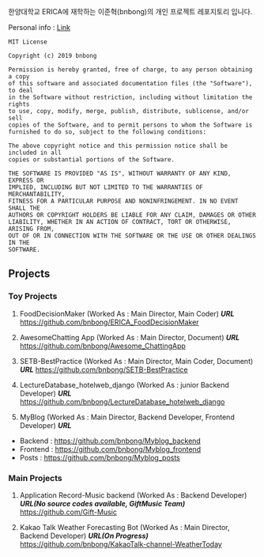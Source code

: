 한양대학교 ERICA에 재학하는 이준혁(bnbong)의 개인 프로젝트 레포지토리 입니다.

Personal info : [Link](https://github.com/bnbong/bnbong)

```
MIT License

Copyright (c) 2019 bnbong

Permission is hereby granted, free of charge, to any person obtaining a copy
of this software and associated documentation files (the "Software"), to deal
in the Software without restriction, including without limitation the rights
to use, copy, modify, merge, publish, distribute, sublicense, and/or sell
copies of the Software, and to permit persons to whom the Software is
furnished to do so, subject to the following conditions:

The above copyright notice and this permission notice shall be included in all
copies or substantial portions of the Software.

THE SOFTWARE IS PROVIDED "AS IS", WITHOUT WARRANTY OF ANY KIND, EXPRESS OR
IMPLIED, INCLUDING BUT NOT LIMITED TO THE WARRANTIES OF MERCHANTABILITY,
FITNESS FOR A PARTICULAR PURPOSE AND NONINFRINGEMENT. IN NO EVENT SHALL THE
AUTHORS OR COPYRIGHT HOLDERS BE LIABLE FOR ANY CLAIM, DAMAGES OR OTHER
LIABILITY, WHETHER IN AN ACTION OF CONTRACT, TORT OR OTHERWISE, ARISING FROM,
OUT OF OR IN CONNECTION WITH THE SOFTWARE OR THE USE OR OTHER DEALINGS IN THE
SOFTWARE.
```

Projects
-------------------------------------------------------

### Toy Projects

  1. FoodDecisionMaker (Worked As : Main Director, Main Coder)
  ***URL***  https://github.com/bnbong/ERICA_FoodDecisionMaker
  
  2. AwesomeChatting App (Worked As : Main Director, Document)
  ***URL*** https://github.com/bnbong/Awesome_ChattingApp

  3. SETB-BestPractice (Worked As : Main Director, Main Coder, Document)
  ***URL*** https://github.com/bnbong/SETB-BestPractice

  4. LectureDatabase_hotelweb_django (Worked As : junior Backend Developer)
  ***URL*** https://github.com/bnbong/LectureDatabase_hotelweb_django

  5. MyBlog (Worked As : Main Director, Backend Developer, Frontend Developer)
  ***URL*** 
   - Backend : https://github.com/bnbong/Myblog_backend
   - Frontend : https://github.com/bnbong/Myblog_frontend
   - Posts : https://github.com/bnbong/Myblog_posts
   
 
### Main Projects

  1. Application Record-Music backend (Worked As : Backend Developer)
  ***URL(No source codes available, GiftMusic Team)*** https://github.com/Gift-Music
  
  2. Kakao Talk Weather Forecasting Bot (Worked As : Main Director, Backend Developer)
  ***URL(On Progress)*** https://github.com/bnbong/KakaoTalk-channel-WeatherToday
